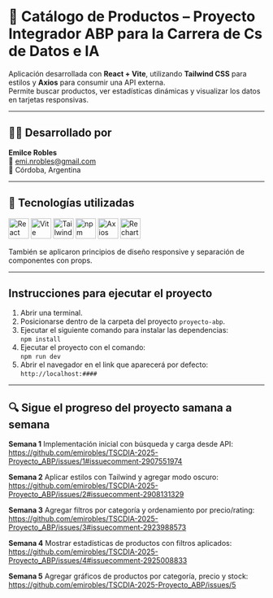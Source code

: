 # 🛒 Catálogo de Productos – Proyecto Integrador ABP para la Carrera de Cs de Datos e IA

Aplicación desarrollada con **React + Vite**, utilizando **Tailwind CSS** para estilos y **Axios** para consumir una API externa.  
Permite buscar productos, ver estadísticas dinámicas y visualizar los datos en tarjetas responsivas.

---

## 👩‍💻 Desarrollado por

**Emilce Robles**  
📧 emi.nrobles@gmail.com  
📍 Córdoba, Argentina

---
## 🚀 Tecnologías utilizadas

<p align="left">
  <img src="https://cdn.jsdelivr.net/gh/devicons/devicon/icons/react/react-original.svg" alt="React" width="40" height="40"/>
  <img src="https://cdn.jsdelivr.net/gh/devicons/devicon/icons/vite/vite-original.svg" alt="Vite" width="40" height="40"/>
  <img src="https://www.vectorlogo.zone/logos/tailwindcss/tailwindcss-icon.svg" alt="Tailwind CSS" width="40" height="40"/>
  <img src="https://cdn.jsdelivr.net/gh/devicons/devicon/icons/npm/npm-original-wordmark.svg" alt="npm" width="40" height="40"/>
  <img src="https://axios-http.com/assets/logo.svg" alt="Axios" width="40" height="40"/>
  <img src="https://raw.githubusercontent.com/recharts/recharts-site/master/public/favicon.ico" alt="Recharts" width="40" height="40"/>
</p>

También se aplicaron principios de diseño responsive y separación de componentes con props.

---

## Instrucciones para ejecutar el proyecto

1. Abrir una terminal.
2. Posicionarse dentro de la carpeta del proyecto `proyecto-abp`.
3. Ejecutar el siguiente comando para instalar las dependencias:  
   `npm install`
4. Ejecutar el proyecto con el comando:  
   `npm run dev`
5. Abrir el navegador en el link que aparecerá por defecto:  
   `http://localhost:####`

---

## 🔍 Sigue el progreso del proyecto samana a semana

**Semana 1**
Implementación inicial con búsqueda y carga desde API: https://github.com/emirobles/TSCDIA-2025-Proyecto_ABP/issues/1#issuecomment-2907551974

**Semana 2**
Aplicar estilos con Tailwind y agregar modo oscuro: https://github.com/emirobles/TSCDIA-2025-Proyecto_ABP/issues/2#issuecomment-2908131329

**Semana 3**
Agregar filtros por categoría y ordenamiento por precio/rating: https://github.com/emirobles/TSCDIA-2025-Proyecto_ABP/issues/3#issuecomment-2923988573

**Semana 4**
Mostrar estadísticas de productos con filtros aplicados: https://github.com/emirobles/TSCDIA-2025-Proyecto_ABP/issues/4#issuecomment-2925008833

**Semana 5**
Agregar gráficos de productos por categoría, precio y stock: https://github.com/emirobles/TSCDIA-2025-Proyecto_ABP/issues/5

